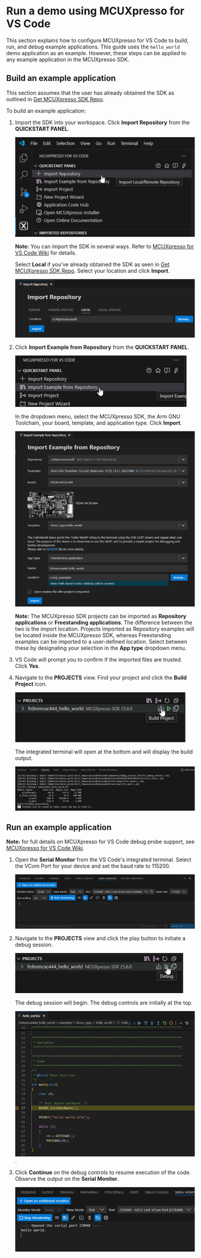 # Run a demo using MCUXpresso for VS Code
This section explains how to configure MCUXpresso for VS Code to build, run, and debug example applications. This guide uses the `hello_world` demo application as an example. However, these steps can be applied to any example application in the MCUXpresso SDK.

## Build an example application

 This section assumes that the user has already obtained the SDK as outlined in [Get MCUXpresso SDK Repo](#get-mcuxpresso-sdk-repo).

To build an example application:

1. Import the SDK into your workspace. Click **Import Repository** from the **QUICKSTART PANEL**.
    
    ![](images/mcuxvsc_import_repository.png "Import Repository")

    **Note:** You can import the SDK in several ways. Refer to [MCUXpresso for VS Code Wiki](https://github.com/nxp-mcuxpresso/vscode-for-mcux/wiki/Working-with-MCUXpresso-SDK) for details.


    Select **Local** if you've already obtained the SDK as seen in [Get MCUXpresso SDK Repo](../gsd/installation.md#get-the-mcuxpresso-sdk-repo). Select your location and click **Import**.

    ![](images/mcuxvsc_import_repository_local.png "Import Local Repository")

2. Click **Import Example from Repository** from the **QUICKSTART PANEL**.

    ![](images/mcuxvsc_import_example.png "Import Example")

    In the dropdown menu, select the MCUXpresso SDK, the Arm GNU Toolchain, your board, template, and application type. Click **Import**.

    ![](images/mcuxvsc_import_example_import.png "Import Example")

    **Note:** The MCUXpresso SDK projects can be imported as **Repository applications** or **Freestanding applications**. The difference between the two is the import location. Projects imported as Repository examples will be located inside the MCUXpresso SDK, whereas Freestanding examples can be imported to a user-defined location. Select between these by designating your selection in the **App type** dropdown menu. 

3. VS Code will prompt you to confirm if the imported files are trusted. Click **Yes**.

4. Navigate to the **PROJECTS** view. Find your project and click the **Build Project** icon.

    ![](images/mcuxvsc_build_example.png "Build Example")

    The integrated terminal will open at the bottom and will display the build output.

    ![](images/mcuxvsc_build_output.png "Build Output")


## Run an example application

**Note:** for full details on MCUXpresso for VS Code debug probe support, see [MCUXpresso for VS Code Wiki](https://github.com/nxp-mcuxpresso/vscode-for-mcux/wiki/DebugK).

1. Open the **Serial Monitor** from the VS Code's integrated terminal. Select the VCom Port for your device and set the baud rate to 115200.

    ![](images/mcuxvsc_run_example_serial_monitor.png "Serial Monitor")

2. Navigate to the **PROJECTS** view and click the play button to initiate a debug session.

    ![](images/mcuxvsc_run_example.png "Start Debug Session")

    The debug session will begin. The debug controls are initially at the top.

    ![](images/mcuxvsc_run_example_debug.png "Debug Session").

3. Click **Continue** on the debug controls to resume execution of the code. Observe the output on the **Serial Monitor**.

    ![](images/mcuxvsc_run_example_output.png "Example Output")